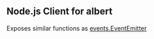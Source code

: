 ## Node.js Client for albert

Exposes similar functions as [events.EventEmitter](http://nodejs.org/api/events.html)